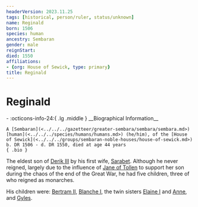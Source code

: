 ```yaml
---
headerVersion: 2023.11.25
tags: [historical, person/ruler, status/unknown]
name: Reginald
born: 1506
species: human
ancestry: Sembaran
gender: male
reignStart:
died: 1550
affiliations:
- {org: House of Sewick, type: primary}
title: Reginald
---
```

# Reginald
<div class="grid cards ext-narrow-margin ext-one-column" markdown>
- :octicons-info-24:{ .lg .middle } __Biographical Information__

    A [Sembaran](<../../../gazetteer/greater-sembara/sembara/sembara.md>) [human](<../../../species/humans/humans.md>) (he/him), of the [House of Sewick](<../../../groups/sembaran-noble-houses/house-of-sewick.md>)  
    b. DR 1506 - d. DR 1550, died at age 44 years  
    { .bio }

</div>


The eldest son of [Derik III](<./derik-iii.md>) by his first wife, [Sarabet](<./sarabet.md>). Although he never reigned, largely due to the influence of [Jane of Tollen](<./jane-of-tollen.md>) to support her son during the chaos of the end of the Great War, he had five children, three of who reigned as monarches.

His children were: [Bertram II](<./bertram-ii.md>), [Blanche I](<./blanche-i.md>), the twin sisters [Elaine I](<./elaine-i.md>) and [Anne](<./anne.md>), and [Gyles](<./gyles-of-teckberg.md>).
